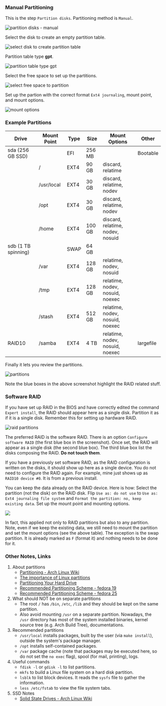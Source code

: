 ### Manual Partitioning

This is the step `Partition disks`. Partitioning method is `Manual`.

![](ss-manual.png "partition disks - manual")

Select the disk to create an empty partition table.

![](ss-disk.png "select disk to create partition table")

Partition table type **gpt**.

![](ss-gpt.png "partition table type gpt")

Select the free space to set up the partitions.

![](ss-free-space.png "select free space to partition")

Set up the partion with the correct format `Ext4 journaling`, mount point, and mount options.

![](ss-mount-opts.jpg "mount options")

### Example Partitions

| Drive               | Mount Point | Type | Size   | Mount Options                    | Other     |
|---------------------|-------------|------|--------|----------------------------------|-----------|
| sda (256 GB SSD)    |             | EFI  | 256 MB |                                  | Bootable  |
|                     | /           | EXT4 | 90 GB  | discard, relatime                |           |
|                     | /usr/local  | EXT4 | 30 GB  | discard, relatime, nodev         |           |
|                     | /opt        | EXT4 | 30 GB  | discard, relatime, nodev         |           | 
|                     | /home       | EXT4 | 100 GB | discard, relatime, nodev, nosuid |           |
| sdb (1 TB spinning) |             | SWAP | 64 GB  |                                  |           |
|                     | /var        | EXT4 | 128 GB | relatime, nodev, nosuid          |           |
|                     | /tmp        | EXT4 | 128 GB | relatime, nodev, nosuid, noexec  |           |
|                     | /stash      | EXT4 | 512 GB | relatime, nodev, nosuid, noexec  |           |
| RAID10              | /samba      | EXT4 | 4 TB   | relatime, nodev, nosuid, noexec  | largefile |

Finally it lets you review the partitions.

![](ss-partitions.jpg "partitions")

Note the blue boxes in the above screenshot highlight the RAID related stuff.

### Software RAID

If you have set up RAID in the BIOS and have correctly edited the command `Expert install`, the RAID should appear here as a single disk. Partition it as if it is a single disk. Remember this for setting up hardware RAID.

![](ss-raid.jpg "raid partitions")

The preferred RAID is the software RAID. There is an option `Configure software RAID` (the first blue box in the screenshot). Once set, the RAID will appear as a single disk (the second blue box). The third blue box list the disks composing the RAID. **Do not touch them**.

If you have a previously set software RAID, as the RAID configuration is written on the disks, it should show up here as a single device. You do not need to configure the RAID again. For example, mine just shows up as `RAID10 device #0`. It is from a previous install.

You can keep the data already on the RAID device. Here is how: Select the partition (not the disk) on the RAID disk. Flip `Use as: do not use` to `Use as: Ext4 journaling file system` and `Format the partition: no, keep existing data`. Set up the mount point and mounting options.

![](ss-mount-opts.jpg)

In fact, this applied not only to RAID partitions but also to any partition. Note, even if we keep the existing data, we still need to mount the partition and set the mount options (see the above table). The exception is the swap partition. It is already marked as `F` (format it) and nothing needs to be done for it.

### Other Notes, Links

1. About partitions
    * [Partitioning - Arch Linux Wiki](https://wiki.archlinux.org/index.php/Partitioning)
    * [The importance of Linux partitions](http://www.cyberciti.biz/tips/the-importance-of-linux-partitions.html)
    * [Partitioning Your Hard Drive](http://www.skorks.com/2009/08/partitioning-your-hard-drive-during-a-linux-install/)
    * [Recommended Partitioning Scheme - fedora 19](https://docs.fedoraproject.org/en-US/Fedora/19/html/Installation_Guide/s2-diskpartrecommend-x86.html)
    * [Recommended Partitioning Scheme - fedora 25](https://docs.fedoraproject.org/en-US/Fedora/25/html/Installation_Guide/sect-installation-gui-manual-partitioning-recommended.html)
2. What should NOT be on separate partitions
    * The root `/` has `/bin`, `/etc`, `/lib` and they should be kept on the same partition.
    * Also avoid mounting `/usr` on a separate partition. Nowadays, the `/usr` directory has most of the system installed binaries, kernel source tree (e.g. Arch Build Tree), documentations.
3. Recommended partitions
    * `/usr/local` installs packages, built by the user (via `make install`), outside the system's package manager.
    * `/opt` installs self-contained packages.
    * `/var` package cache (note that packages may be executed here, so do not set the `no exec` flag), spool (for mail, printing), logs.
4. Useful commands
    * `fdisk -l` or `gdisk -l` to list partitions.
    * `mkfs` to build a Linux file system on a hard disk partition.
    * `lsblk` to list block devices. It reads the `sysfs` file to gather the information.
    * `less /etc/fstab` to view the file system tabs.
5. SSD Notes
    * [Solid State Drives - Arch Linux Wiki](https://wiki.archlinux.org/index.php/Solid_State_Drives)
